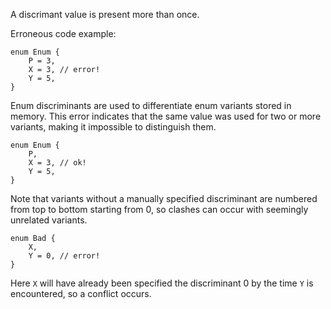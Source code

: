 A discrimant value is present more than once.

Erroneous code example:

```compile_fail,E0081
enum Enum {
    P = 3,
    X = 3, // error!
    Y = 5,
}
```

Enum discriminants are used to differentiate enum variants stored in memory.
This error indicates that the same value was used for two or more variants,
making it impossible to distinguish them.

```
enum Enum {
    P,
    X = 3, // ok!
    Y = 5,
}
```

Note that variants without a manually specified discriminant are numbered from
top to bottom starting from 0, so clashes can occur with seemingly unrelated
variants.

```compile_fail,E0081
enum Bad {
    X,
    Y = 0, // error!
}
```

Here `X` will have already been specified the discriminant 0 by the time `Y` is
encountered, so a conflict occurs.
